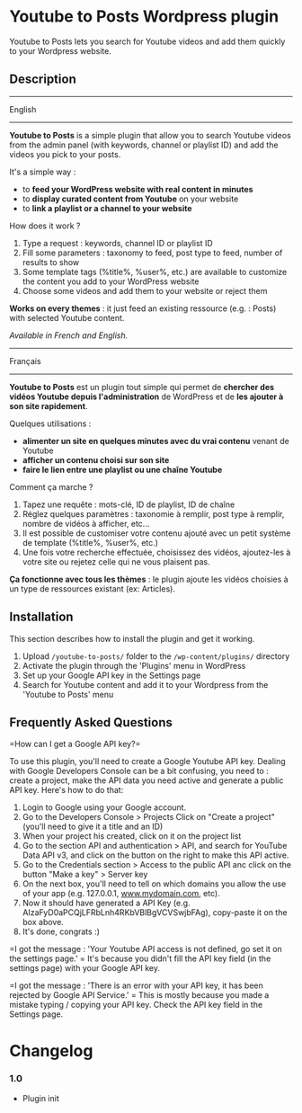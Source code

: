 # Youtube to Posts Wordpress plugin

Youtube to Posts lets you search for Youtube videos and add them quickly to your Wordpress website.

## Description

_________________________

English
_________________________

**Youtube to Posts** is a simple plugin that allow you to search Youtube videos from the admin panel (with keywords, channel or playlist ID) and add the videos you pick to your posts.

It's a simple way :
* to **feed your WordPress website with real content in minutes**
* to **display curated content from Youtube** on your website
* to **link a playlist or a channel to your website**

How does it work ?
1. Type a request : keywords, channel ID or playlist ID
2. Fill some parameters : taxonomy to feed, post type to feed, number of results to show
3. Some template tags (%title%, %user%, etc.) are available to customize the content you add to your WordPress website
4. Choose some videos and add them to your website or reject them

**Works on every themes** : it just feed an existing ressource (e.g. : Posts) with selected Youtube content.

*Available in French and English.*

_________________________

Français
_________________________

**Youtube to Posts** est un plugin tout simple qui permet de **chercher des vidéos Youtube depuis l'administration** de WordPress et de **les ajouter à son site rapidement**.

Quelques utilisations :
* **alimenter un site en quelques minutes avec du vrai contenu** venant de Youtube
* **afficher un contenu choisi sur son site**
* **faire le lien entre une playlist ou une chaîne Youtube**

Comment ça marche ?
1. Tapez une requête : mots-clé, ID de playlist, ID de chaîne
2. Réglez quelques paramètres : taxonomie à remplir, post type à remplir, nombre de vidéos à afficher, etc...
3. Il est possible de customiser votre contenu ajouté avec un petit système de template (%title%, %user%, etc.)
4. Une fois votre recherche effectuée, choisissez des vidéos, ajoutez-les à votre site ou rejetez celle qui ne vous plaisent pas.

**Ça fonctionne avec tous les thèmes** : le plugin ajoute les vidéos choisies à un type de ressources existant (ex: Articles).

## Installation

This section describes how to install the plugin and get it working.

1. Upload `/youtube-to-posts/` folder to the `/wp-content/plugins/` directory
2. Activate the plugin through the 'Plugins' menu in WordPress
3. Set up your Google API key in the Settings page
4. Search for Youtube content and add it to your Wordpress from the 'Youtube to Posts' menu


## Frequently Asked Questions

=How can I get a Google API key?=

To use this plugin, you'll need to create a Google Youtube API key. Dealing with Google Developers Console can be a bit confusing, you need to : create a project, make the API data you need active and generate a public API key. Here's how to do that:
1. Login to Google using your Google account.
2. Go to the Developers Console > Projects
Click on "Create a project" (you'll need to give it a title and an ID)
3. When your project his created, click on it on the project list
4. Go to the section API and authentication > API, and search for YouTube Data API v3, and click on the button on the right to make this API active.
5. Go to the Credentials section > Access to the public API anc click on the button "Make a key" > Server key
6. On the next box, you'll need to tell on which domains you allow the use of your app (e.g. 127.0.0.1, www.mydomain.com, etc).
7. Now it should have generated a API Key (e.g. AIzaFyD0aPCQjLFRbLnh4RKbVBlBgVCVSwjbFAg), copy-paste it on the box above.
8. It's done, congrats :)

=I got the message : 'Your Youtube API access is not defined, go set it on the settings page.' =
It's because you didn't fill the API key field (in the settings page) with your Google API key.

=I got the message : 'There is an error with your API key, it has been rejected by Google API Service.' =
This is mostly because you made a mistake typing / copying your API key. Check the API key field in the Settings page.


# Changelog

### 1.0
* Plugin init
